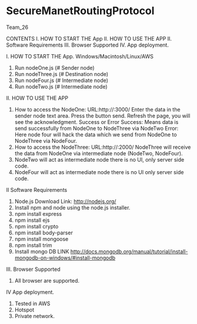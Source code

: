 SecureManetRoutingProtocol
==========================

Team_26


CONTENTS
I.	HOW TO START THE App
II.     HOW TO USE THE APP
II.	Software Requirements
III.    Browser Supported
IV.	App deployment.



I. HOW TO START THE App.
Windows/Macintosh/Linux/AWS

1. Run nodeOne.js   (# Sender node)
2. Run nodeThree.js (# Destination node)
3. Run nodeFour.js  (# Intermediate node)
4. Run nodeTwo.js   (# Intermediate node)


II. HOW TO USE THE APP
1. How to access the NodeOne: URL:http://<localhost>:3000/
   Enter the data in the sender node text area.
   Press the button send.
   Refresh the page, you will see the acknowledgment. Success or Error
   Success: Means data is send successfully from NodeOne to NodeThree via NodeTwo
   Error: Here node four will hack the data which we send from NodeOne to NodeThree via NodeFour.      
2. How to access the NodeThree: URL:http://<localhost>:2000/
   NodeThree will receive the data from NodeOne via intermediate node (NodeTwo, NodeFour).
3. NodeTwo will act as intermediate node there is no UI, only server side code.
4. NodeFour will act as intermediate node there is no UI only server side code.


II  Software Requirements

1. Node.js Download Link: http://nodejs.org/
2. Install npm and node using the node.js installer.
3. npm install express
4. npm install ejs
5. npm install crypto
6. npm install body-parser
7. npm install mongoose
8. npm install trim
9. Install mongo DB LINK http://docs.mongodb.org/manual/tutorial/install-mongodb-on-windows/#install-mongodb


III.  Browser Supported
1. All browser are supported.

IV  App deployment.

1. Tested in AWS
2. Hotspot
3. Private network.
